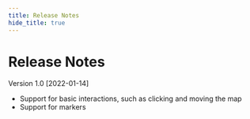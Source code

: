 ```yaml
---
title: Release Notes
hide_title: true
---
```

# Release Notes

Version 1.0 [2022-01-14]
* Support for basic interactions, such as clicking and moving the map
* Support for markers

